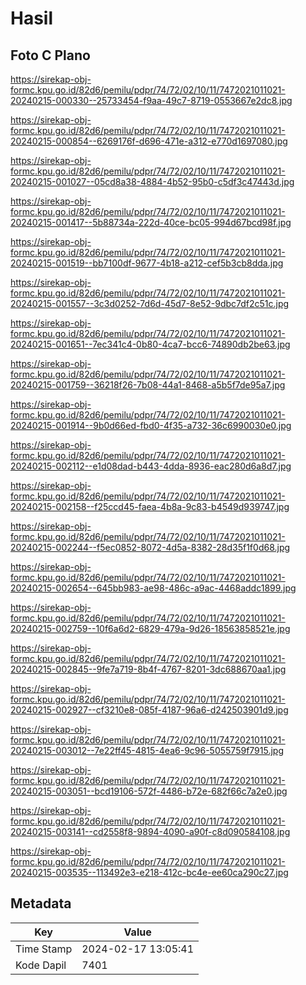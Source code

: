 # Hasil

## Foto C Plano

https://sirekap-obj-formc.kpu.go.id/82d6/pemilu/pdpr/74/72/02/10/11/7472021011021-20240215-000330--25733454-f9aa-49c7-8719-0553667e2dc8.jpg

https://sirekap-obj-formc.kpu.go.id/82d6/pemilu/pdpr/74/72/02/10/11/7472021011021-20240215-000854--6269176f-d696-471e-a312-e770d1697080.jpg

https://sirekap-obj-formc.kpu.go.id/82d6/pemilu/pdpr/74/72/02/10/11/7472021011021-20240215-001027--05cd8a38-4884-4b52-95b0-c5df3c47443d.jpg

https://sirekap-obj-formc.kpu.go.id/82d6/pemilu/pdpr/74/72/02/10/11/7472021011021-20240215-001417--5b88734a-222d-40ce-bc05-994d67bcd98f.jpg

https://sirekap-obj-formc.kpu.go.id/82d6/pemilu/pdpr/74/72/02/10/11/7472021011021-20240215-001519--bb7100df-9677-4b18-a212-cef5b3cb8dda.jpg

https://sirekap-obj-formc.kpu.go.id/82d6/pemilu/pdpr/74/72/02/10/11/7472021011021-20240215-001557--3c3d0252-7d6d-45d7-8e52-9dbc7df2c51c.jpg

https://sirekap-obj-formc.kpu.go.id/82d6/pemilu/pdpr/74/72/02/10/11/7472021011021-20240215-001651--7ec341c4-0b80-4ca7-bcc6-74890db2be63.jpg

https://sirekap-obj-formc.kpu.go.id/82d6/pemilu/pdpr/74/72/02/10/11/7472021011021-20240215-001759--36218f26-7b08-44a1-8468-a5b5f7de95a7.jpg

https://sirekap-obj-formc.kpu.go.id/82d6/pemilu/pdpr/74/72/02/10/11/7472021011021-20240215-001914--9b0d66ed-fbd0-4f35-a732-36c6990030e0.jpg

https://sirekap-obj-formc.kpu.go.id/82d6/pemilu/pdpr/74/72/02/10/11/7472021011021-20240215-002112--e1d08dad-b443-4dda-8936-eac280d6a8d7.jpg

https://sirekap-obj-formc.kpu.go.id/82d6/pemilu/pdpr/74/72/02/10/11/7472021011021-20240215-002158--f25ccd45-faea-4b8a-9c83-b4549d939747.jpg

https://sirekap-obj-formc.kpu.go.id/82d6/pemilu/pdpr/74/72/02/10/11/7472021011021-20240215-002244--f5ec0852-8072-4d5a-8382-28d35f1f0d68.jpg

https://sirekap-obj-formc.kpu.go.id/82d6/pemilu/pdpr/74/72/02/10/11/7472021011021-20240215-002654--645bb983-ae98-486c-a9ac-4468addc1899.jpg

https://sirekap-obj-formc.kpu.go.id/82d6/pemilu/pdpr/74/72/02/10/11/7472021011021-20240215-002759--10f6a6d2-6829-479a-9d26-18563858521e.jpg

https://sirekap-obj-formc.kpu.go.id/82d6/pemilu/pdpr/74/72/02/10/11/7472021011021-20240215-002845--9fe7a719-8b4f-4767-8201-3dc688670aa1.jpg

https://sirekap-obj-formc.kpu.go.id/82d6/pemilu/pdpr/74/72/02/10/11/7472021011021-20240215-002927--cf3210e8-085f-4187-96a6-d242503901d9.jpg

https://sirekap-obj-formc.kpu.go.id/82d6/pemilu/pdpr/74/72/02/10/11/7472021011021-20240215-003012--7e22ff45-4815-4ea6-9c96-5055759f7915.jpg

https://sirekap-obj-formc.kpu.go.id/82d6/pemilu/pdpr/74/72/02/10/11/7472021011021-20240215-003051--bcd19106-572f-4486-b72e-682f66c7a2e0.jpg

https://sirekap-obj-formc.kpu.go.id/82d6/pemilu/pdpr/74/72/02/10/11/7472021011021-20240215-003141--cd2558f8-9894-4090-a90f-c8d090584108.jpg

https://sirekap-obj-formc.kpu.go.id/82d6/pemilu/pdpr/74/72/02/10/11/7472021011021-20240215-003535--113492e3-e218-412c-bc4e-ee60ca290c27.jpg


## Metadata

| Key        | Value               |
| ---------- | ------------------- |
| Time Stamp | 2024-02-17 13:05:41 |
| Kode Dapil | 7401                |



